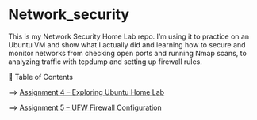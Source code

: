# Network_security



This is my Network Security Home Lab repo. I’m using it to practice on an Ubuntu VM and show what I actually did and learning how to secure and monitor networks from checking open ports and running Nmap scans, to analyzing traffic with tcpdump and setting up firewall rules.  

📑 Table of Contents

==> [Assignment 4 – Exploring Ubuntu Home Lab](./exploring-ubuntu-home-lab.md)

==> [Assignment 5 – UFW Firewall Configuration](./UFW.md)
